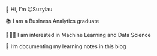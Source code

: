  🌳 Hi, I’m @Suzylau
 
 📚 I am a Business Analytics graduate
 
 💁🏻‍♀️ I am interested in Machine Learning and Data Science
 
 🥑 I’m documenting my learning notes in this blog
 

